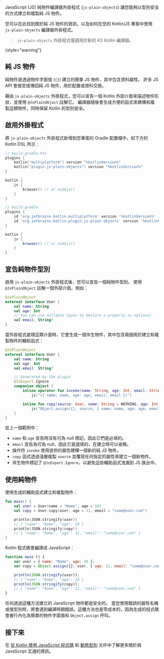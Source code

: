 [//]: # (title: JS 純物件編譯器外掛程式)

<primary-label ref="experimental-general"/>

JavaScript (JS) 純物件編譯器外掛程式 (`js-plain-objects`) 讓您能夠以型別安全的方式建立和複製純 JS 物件。

您可以在此找到關於純 JS 物件的資訊，以及如何在您的 Kotlin/JS 專案中使用 `js-plain-objects` 編譯器外掛程式。

> `js-plain-objects` 外掛程式僅適用於新的 K2 Kotlin 編譯器。
>
{style="warning"}

## 純 JS 物件

純物件是透過物件字面值 (`{}`) 建立的簡單 JS 物件，其中包含資料屬性。
許多 JS API 會接受或傳回純 JS 物件，用於配置或資料交換。

藉由 `js-plain-objects` 外掛程式，您可以宣告一個 Kotlin 外部介面來描述物件形狀，並使用 `@JsPlainObject` 註解它。
編譯器隨後會生成方便的函式來建構和複製這類物件，同時保留 Kotlin 的型別安全。

## 啟用外掛程式

將 `js-plain-objects` 外掛程式新增到您專案的 Gradle 配置檔中，如下方的 Kotlin DSL 所示：

<tabs group="js-plain-objects">
<tab title="Kotlin" group-key="kotlin">

```kotlin
// build.gradle.kts
plugins {
    kotlin("multiplatform") version "%kotlinVersion%"
    kotlin("plugin.js-plain-objects") version "%kotlinVersion%"
}

kotlin {
    js {
        browser() // or nodejs()
    }
}
```

</tab>
<tab title="Groovy" group-key="groovy">

```groovy
// build.gradle
plugins {
    id 'org.jetbrains.kotlin.multiplatform' version '%kotlinVersion%'
    id 'org.jetbrains.kotlin.plugin.js-plain-objects' version '%kotlinVersion%'
}

kotlin {
    js {
        browser() // or nodejs()
    }
}
```

</tab>
</tabs>

## 宣告純物件型別

啟用 `js-plain-objects` 外掛程式後，您可以宣告一個純物件型別。
使用 `@JsPlainObject` 註解一個外部介面。例如：

```kotlin
@JsPlainObject
external interface User {
    val name: String
    val age: Int
    // You can use nullable types to declare a property as optional
    val email: String? 
}
```

當外掛程式處理這類介面時，它會生成一個伴生物件，其中包含兩個用於建立和複製物件的輔助函式：

```kotlin
@JsPlainObject
external interface User {
    val name: String
    val age: Int
    val email: String?

    // Generated by the plugin
    @JsExport.Ignore
    companion object {
        inline operator fun invoke(name: String, age: Int, email: String? = NOTHING): User =
            js("({ name: name, age: age, email: email })")

        inline fun copy(source: User, name: String = NOTHING, age: Int = NOTHING, email: String? = NOTHING): User =
            js("Object.assign({}, source, { name: name, age: age, email: email })")
    }
}
```

從上一個範例中：

*   `name` 和 `age` 宣告時沒有可為 null 標記，因此它們是必填的。
*   `email` 宣告為可為 null，因此它是選填的，在建立時可以省略。
*   操作符 `invoke` 使用提供的屬性建構一個新的純 JS 物件。
*   `copy` 函式透過淺層複製 `source` 並覆寫任何指定的屬性來建立一個新物件。
*   伴生物件標記了 `@JsExport.Ignore`，以避免這些輔助函式洩漏到 JS 匯出中。

## 使用純物件

使用生成的輔助函式建立和複製物件：

```kotlin
fun main() {
    val user = User(name = "Name", age = 10)
    val copy = User.copy(user, age = 11, email = "some@user.com")

    println(JSON.stringify(user))
    // { "name": "Name", "age": 10 }
    println(JSON.stringify(copy))
    // { "name": "Name", "age": 11, "email": "some@user.com" }
}
```

Kotlin 程式碼會編譯成 JavaScript：

```javascript
function main () {
    var user = { name: "Name", age: 10 };
    var copy = Object.assign({}, user, { age: 11, email: "some@user.com" });

    println(JSON.stringify(user));
    // { "name": "Name", "age": 10 }
    println(JSON.stringify(copy));
    // { "name": "Name", "age": 11, "email": "some@user.com" }
}
```

任何透過這種方法建立的 JavaScript 物件都是安全的。
當您使用錯誤的屬性名稱或值型別時，將會遇到編譯時期錯誤。這種方法也是零成本的，因為生成的程式碼會被行內化為簡單的物件字面值和 `Object.assign` 呼叫。

## 接下來

在 [從 Kotlin 使用 JavaScript 程式碼](js-interop.md) 和 [動態型別](dynamic-type.md) 文件中了解更多關於與 JavaScript 互通的資訊。